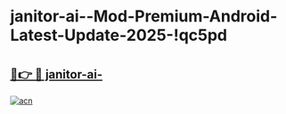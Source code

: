 # janitor-ai--Mod-Premium-Android-Latest-Update-2025-!qc5pd

# <h2><a href="https://ap8hxd.esa.edu.pl?title=janitor-ai-&ref=qc5pd">🔗👉 🔴 janitor-ai-</a></h2>

[![acn](https://github.com/user-attachments/assets/0f9c940e-d8b0-45ae-aac7-cd30a18b3e1c)](https://ap8hxd.esa.edu.pl?title=janitor-ai-&ref=qc5pd)

